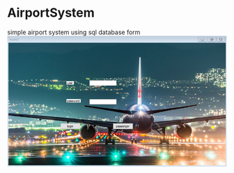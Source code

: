 # AirportSystem
simple airport system using sql database
form
![Alt text](https://github.com/SaadMu7ammad/AirportSystem/blob/main/pics/form1.png)
